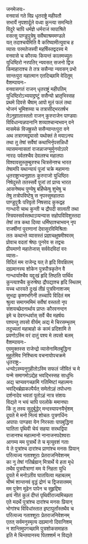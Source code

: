 जनमेजयः-  
वनवासं गते विप्र धृतराष्ट्रे महीपतौ  
सभार्ये नृपशार्दूले वध्वा कुन्त्या समन्विते  
विदुरे चापि धर्मज्ञे धर्मराजं व्यपाश्रिते  
वसत्सु पाण्डुपुत्रेषु सर्वेष्वाश्रममण्डले  
यत् तदाश्चर्यमिति वै करिष्यामीत्युवाच ह  
व्यासः परमतेजस्वी महर्षिस्तद्वदस्व मे  
वनवासे च कौरव्यः कियन्तं कालमच्युतः  
युधिष्ठिरो नरपतिर् न्यवसत् सजनो द्विज  
किमाहाराश्च ते तत्र ससैन्या न्यवसन् प्रभो  
सान्तःपुरा महात्मान एतदिच्छामि वेदितुम्  
वैशम्पायनः-  
वनवासगतं राजन् धृतराष्ट्रं महीपतिम्  
युधिष्ठिरोऽभ्ययाद्द्रष्टुं ससैन्यो भ्रातृभिस्सह  
प्रथमे दिवसे चैषाम् आपो मूलं फलं तथा  
भोजनं भूमिशय्या च तत्रासीद्भरतर्षभ  
तेऽनुज्ञातास्ततो राजन् कुरुराजेन पाण्डवाः  
विविधान्यन्नपानानि शय्याश्चान्वभवन् वने  
मासमेकं विजह्रुस्ते ससैन्यान्तःपुरा वने  
अथ तत्रागमद्व्यासो यथोक्तं ते मयाऽनघ  
तथा तु तेषां सर्वेषां कथाभिर्नृपसन्निधौ  
व्यासमन्वासतां राजन्नाजग्मुर्मुनयोऽपरे  
नारदः पर्वतश्चैव देवलश्च महातपाः  
विश्वावसुस्तुम्बुरुश्च चित्रसेनश्च भारत  
तेषामपि यथान्यायं पूजां चक्रे महामनाः  
धृतराष्ट्राभ्यनुज्ञातः कुरुराजो युधिष्ठिरः  
निषेदुस्ते ततस्सर्वे पूजां तां प्राप्य भारत  
आसनेष्वथ पुण्येषु बर्हिष्केषु शुभेषु च  
तेषु तत्रोपविष्टेषु स नृपस्सुमहातपाः  
पाण्डुपुत्रैः परिवृतो निषसाद कुरूद्वह  
गान्धारी चाथ कुन्ती च द्रौपदी सात्वती तथा  
स्त्रियस्सर्वस्तथाऽप्यन्यास सहोपविविशुस्तदा  
तेषां तत्र कथा दिव्या धर्मिष्ठाश्चाभवन् नृप  
राजर्षीणां पुराणानां देवासुरविमिश्रिताः  
ततः कथान्ते व्यासस्तं प्रज्ञाचक्षुषमीश्वरम्  
प्रोवाच वदतां श्रेष्ठः पुनरेव स तद्वचः  
प्रीयमाणो महातेजास् सर्ववेदविदां वरः  
व्यासः-  
विदितं मम राजेन्द्र यत् ते हृदि विवक्षितम्  
दह्यमानस्य शोकेन पुत्रपौत्रकृतेन वै  
गान्धार्याश्चैव यद्दुःखं हृदि तिष्ठति पार्थिव  
कुन्त्याश्चैव कुरुश्रेष्ठ द्रौपद्याश्च हृदि स्थितम्  
यच्च धारयते दुःखं तीव्रं  पुत्रविनाशजम्  
सुभद्रा कृष्णभगिनी तच्चापि विदितं मम  
श्रुत्वा समागममिमं सर्वेषां वस्ततो नृप  
संशयच्छेदनार्थाय प्राप्तः कौरवनन्दन  
इमे च देवगन्धर्वास् सर्वे चैव महर्षयः  
पश्यन्तु तपसो वीर्यम् अद्य मे चिरसम्भृतम्  
तदुच्यतां महाबाहो कं कामं प्रदिशामि ते  
प्रवणोऽस्मि वरं दातुं पश्य मे तपसो बलम्  
वैशम्पायनः-  
एवमुक्तस्स राजेन्द्रो व्यासेनामितबुद्धिना  
मुहूर्तमिव निश्चित्य वचनायोपचक्रमे  
धृतराष्ट्रः-  
धन्योऽस्म्यनुगृहीतोऽस्मि सफलं जीवितं च मे  
यन्मे समागमोऽद्येह भवद्भिस्सह साधुभिः  
अद्य चाप्यवगच्छामि गतिमिष्टां महात्मनः  
भवद्भिर्ब्रह्मकल्पैर्यत् समेतोऽहं तपोधनाः  
दर्शनादेव भवतां पूतोऽहं नात्र संशयः  
विद्यते न भयं चापि परलोके ममानघाः  
किं तु तस्य सुदुर्बुद्धेर् मन्दस्यापनयैर्भृशम्  
दूयते मे मनो नित्यं शोचतः पुत्रगर्धिनः  
अपापाः पाण्डवा येन निरस्ताः पापबुद्धिना  
घातिता पृथिवी चेयं सहया सरथद्विपा  
राजानश्च महात्मानो नानाजनपदेश्वराः  
आगम्य मम पुत्रार्थे ते च मृत्युवशं गताः  
ये ते पुत्रांश्च दारांश्च प्राणांश्च मनसः प्रियान्  
परित्यज्य गताश्शूराः प्रेतराजनिवेशनम्  
का नु तेषां गतिर्ब्रह्मन् मित्रार्थे ये हता मृधे  
तथैव पुत्रपौत्राणां मम ये निहता युधि  
दूयते मे मनोऽतीव घातयित्वा महाबलम्  
भीष्मं शान्तनवं वृद्धं द्रोणं च द्विजसत्तमम्  
मम पुत्रेण मूढेन पापेन च सुहृद्दिषा  
क्षयं नीतं कुलं दीप्तं पृथिवीराज्यमिच्छता  
एते मदर्थे पुत्रांश्च दारांश्च मनसः प्रियान्  
भोगांश्च विविधांस्तात इष्टापुर्तांस्तथैव च  
परित्यज्य गताश्शूराः प्रेतराजनिवेशनम्  
एतत् सर्वमनुस्मृत्य दह्यमानो दिवानिशम्  
न शान्तिमुपगच्छामि पुत्रशोकसमाहतः  
इति मे चिन्तयानस्य पितश्शर्म न विद्यते  
